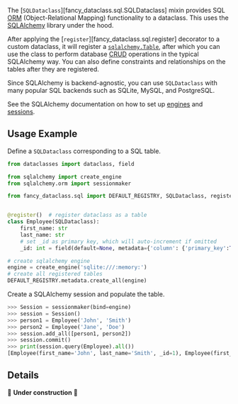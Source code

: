 <!-- markdownlint-disable MD052 -->

The [`SQLDataclass`][fancy_dataclass.sql.SQLDataclass] mixin provides SQL [ORM](https://en.wikipedia.org/wiki/Object–relational_mapping) (Object-Relational Mapping) functionality to a dataclass. This uses the [SQLAlchemy](https://www.sqlalchemy.org) library under the hood.

After applying the [`register`][fancy_dataclass.sql.register] decorator to a custom dataclass, it will register a [`sqlalchemy.Table`](https://docs.sqlalchemy.org/en/20/core/metadata.html#sqlalchemy.schema.Table), after which you can use the class to perform database [CRUD](https://en.wikipedia.org/wiki/Create,_read,_update_and_delete) operations in the typical SQLAlchemy way. You can also define constraints and relationships on the tables after they are registered.

Since SQLAlchemy is backend-agnostic, you can use `SQLDataclass` with many popular SQL backends such as SQLite, MySQL, and PostgreSQL.

See the SQLAlchemy documentation on how to set up [engines](https://docs.sqlalchemy.org/en/20/core/engines.html) and [sessions](https://docs.sqlalchemy.org/en/20/orm/session_basics.html).

## Usage Example

Define a `SQLDataclass` corresponding to a SQL table.

```python
from dataclasses import dataclass, field

from sqlalchemy import create_engine
from sqlalchemy.orm import sessionmaker

from fancy_dataclass.sql import DEFAULT_REGISTRY, SQLDataclass, register


@register()  # register dataclass as a table
class Employee(SQLDataclass):
    first_name: str
    last_name: str
    # set _id as primary key, which will auto-increment if omitted
    _id: int = field(default=None, metadata={'column': {'primary_key':True}})

# create sqlalchemy engine
engine = create_engine('sqlite:///:memory:')
# create all registered tables
DEFAULT_REGISTRY.metadata.create_all(engine)
```

Create a SQLAlchemy session and populate the table.

```python
>>> Session = sessionmaker(bind=engine)
>>> session = Session()
>>> person1 = Employee('John', 'Smith')
>>> person2 = Employee('Jane', 'Doe')
>>> session.add_all([person1, person2])
>>> session.commit()
>>> print(session.query(Employee).all())
[Employee(first_name='John', last_name='Smith', _id=1), Employee(first_name='Jane', last_name='Doe', _id=2)]
```

## Details

🚧 **Under construction** 🚧

<!-- from sqlalchemy import create_engine, Column, Integer, String, ForeignKey
from sqlalchemy.ext.declarative import declarative_base
from sqlalchemy.orm import sessionmaker

# Create an engine
engine = create_engine('sqlite:///:memory:', echo=True)

# Create a base class for declarative class definitions
Base = declarative_base()

# Define the Employee class
class Employee(Base):
    __tablename__ = 'employees'

    employee_id = Column(Integer, primary_key=True, autoincrement=True)
    name = Column(String(50))
    department_id = Column(Integer, ForeignKey('departments.department_id'))

# Define the Department class
class Department(Base):
    __tablename__ = 'departments'

    department_id = Column(Integer, primary_key=True, autoincrement=True)
    department_name = Column(String(50))

# Create the tables
Base.metadata.create_all(engine)

# Create a session
Session = sessionmaker(bind=engine)
session = Session()

# Insert data into the tables
hr_department = Department(department_name='Human Resources')
marketing_department = Department(department_name='Marketing')
finance_department = Department(department_name='Finance')

session.add_all([hr_department, marketing_department, finance_department])
session.commit()

john_smith = Employee(name='John Smith', department_id=hr_department.department_id)
jane_doe = Employee(name='Jane Doe', department_id=marketing_department.department_id)
michael_johnson = Employee(name='Michael Johnson', department_id=finance_department.department_id)
emily_brown = Employee(name='Emily Brown', department_id=hr_department.department_id)
chris_lee = Employee(name='Chris Lee', department_id=marketing_department.department_id)

session.add_all([john_smith, jane_doe, michael_johnson, emily_brown, chris_lee])
session.commit()

# Perform a simple join and retrieve data
employees_departments_query = session.query(Employee, Department).join(Department)
for employee, department in employees_departments_query:
    print(f"{employee.name} works in {department.department_name}")

# Close the session
session.close() -->

<!-- Add relationship after the fact -->
<!-- Parent.children = relationship(Child, primaryjoin=Child.parent_id == Parent.id) -->

<style>
.md-sidebar--secondary {
    display: none !important;
}

.md-main__inner .md-content {
    max-width: 45rem;
}
</style>
